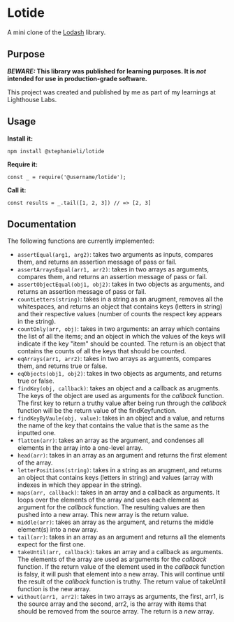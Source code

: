 # Lotide

A mini clone of the [Lodash](https://lodash.com) library.

## Purpose

**_BEWARE:_ This library was published for learning purposes. It is _not_ intended for use in production-grade software.**

This project was created and published by me as part of my learnings at Lighthouse Labs. 

## Usage

**Install it:**

`npm install @stephanieli/lotide`

**Require it:**

`const _ = require('@username/lotide');`

**Call it:**

`const results = _.tail([1, 2, 3]) // => [2, 3]`

## Documentation

The following functions are currently implemented:

* `assertEqual(arg1, arg2)`: takes two arguments as inputs, compares them, and returns an assertion message of pass or fail.
* `assertArraysEqual(arr1, arr2)`: takes in two arrays as arguments, compares them, and returns an assertion message of pass or fail.
* `assertObjectEqual(obj1, obj2)`: takes in two objects as arguments, and returns an assertion message of pass or fail.
* `countLetters(string)`: takes in a string as an arugment, removes all the whitespaces, and returns an object that contains keys (letters in string) and their respective values (number of counts the respect key appears in the string).
* `countOnly(arr, obj)`: takes in two arguments: an array which contains the list of all the items; and an object in which the values of the keys will indicate if the key "item" should be counted. The return is an object that contains the counts of all the keys that should be counted. 
* `eqArrays(arr1, arr2)`: takes in two arrays as arguments, compares them, and returns true or false.
* `eqObjects(obj1, obj2)`: takes in two objects as arguments, and returns true or false.
* `findKey(obj, callback)`: takes an object and a callback as arugments. The keys of the object are used as arguments for the *callback* function. The first key to return a truthy value after being run through the *callback* function will be the return value of the findKeyfunction.
* `findKeyByVaule(obj, value)`: takes in an object and a value, and returns the name of the key that contains the value that is the same as the inputted one.
* `flatten(arr)`: takes an array as the argument, and condenses all elements in the array into a one-level array.
* `head(arr)`: takes in an array as an argument and returns the first element of the array.
* `letterPositions(string)`: takes in a string as an arugment, and returns an object that contains keys (letters in string) and values (array with indexes in which they appear in the string).
* `maps(arr, callback)`: takes in an array and a callback as arguments. It loops over the elements of the array and uses each element as argument for the *callback* function. The resulting values are then pushed into a new array. This new array is the return value.
* `middle(arr)`: takes an array as the argument, and returns the middle element(s) into a new array.
* `tail(arr)`: takes in an array as an argument and returns all the elements expect for the first one.
* `takeUntil(arr, callback)`: takes an array and a callback as arguments. The elements of the array are used as arguments for the *callback* function. If the return value of the element used in the *callback* function is falsy, it will push that element into a new array. This will continue until the result of the *callback* function is truthy. The return value of takeUntil function is the new array.
* `without(arr1, arr2)`: takes in two arrays as arguments, the first, arr1, is the source array and the second, arr2, is the array with items that should be removed from the source array. The return is a *new* array.



